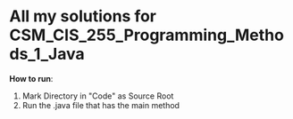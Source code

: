 # All my solutions for CSM_CIS_255_Programming_Methods_1_Java

__How to run__:

1. Mark Directory in "Code" as Source Root
2. Run the .java file that has the main method